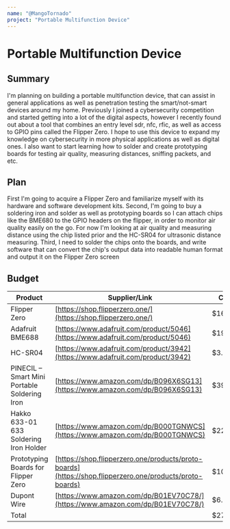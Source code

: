 ```yaml
---
name: "@MangoTornado"
project: "Portable Multifunction Device"
---
```


# Portable Multifunction Device

## Summary

I'm planning on building a portable multifunction device, that can assist in general applications as well as penetration testing the smart/not-smart devices around my home. Previously I joined a cybersecurity competition and started getting into a lot of the digital aspects, however I recently found out about a tool that combines an entry level sdr, nfc, rfic, as well as access to GPIO pins called the Flipper Zero. I hope to use this device to expand my knowledge on cybersecurity in more physical applications as well as digital ones. I also want to start learning how to solder and create prototyping boards for testing air quality, measuring distances, sniffing packets, and etc.

## Plan

First I'm going to acquire a Flipper Zero and familiarize myself with its hardware and software development kits. Second, I'm going to buy a soldering iron and solder as well as prototyping boards so I can attach chips like the BME680 to the GPIO headers on the flipper, in order to monitor air quality easily on the go. For now I'm looking at air quality and measuring distance using the chip listed prior and the HC-SR04 for ultrasonic distance measuring. Third, I need to solder the chips onto the boards, and write software that can convert the chip's output data into readable human format and output it on the Flipper Zero screen

## Budget

| Product         | Supplier/Link                         | Cost   |
| --------------- | ------------------------------------- | ------ |
| Flipper Zero    | [https://shop.flipperzero.one/](https://shop.flipperzero.one/)         | $169.00  |
| Adafruit BME688 | [https://www.adafruit.com/product/5046](https://www.adafruit.com/product/5046)  | $19.95 |
| HC-SR04 | [https://www.adafruit.com/product/3942](https://www.adafruit.com/product/3942)  | $3.95 |
| PINECIL – Smart Mini Portable Soldering Iron | [https://www.amazon.com/dp/B096X6SG13](https://www.amazon.com/dp/B096X6SG13)  | $39.99 |
| Hakko 633-01 633 Soldering Iron Holder | [https://www.amazon.com/dp/B000TGNWCS](https://www.amazon.com/dp/B000TGNWCS)  | $22.20 |
| Prototyping Boards for Flipper Zero | [https://shop.flipperzero.one/products/proto-boards](https://shop.flipperzero.one/products/proto-boards)  | $10.00 |
| Dupont Wire | [https://www.amazon.com/dp/B01EV70C78/](https://www.amazon.com/dp/B01EV70C78/)  | $6.98 |
| Total           |                                       | $272.07 |

